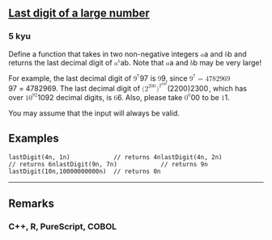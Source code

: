 <h2><a href=https://www.codewars.com/kata/5511b2f550906349a70004e1/train/javascript target="_blank">Last digit of a large number</a></h2><h3>5 kyu</h3><p>Define a function that takes in two non-negative integers <span class="katex"><span class="katex-mathml"><math xmlns="http://www.w3.org/1998/Math/MathML"><mrow><mi>a</mi></mrow>a</math></span><span aria-hidden="true" class="katex-html"><span class="base"><span style="height:0.4306em;" class="strut"></span><span class="mord mathnormal">a</span></span></span></span> and <span class="katex"><span class="katex-mathml"><math xmlns="http://www.w3.org/1998/Math/MathML"><mrow><mi>b</mi></mrow>b</math></span><span aria-hidden="true" class="katex-html"><span class="base"><span style="height:0.6944em;" class="strut"></span><span class="mord mathnormal">b</span></span></span></span> and returns the last decimal digit of <span class="katex"><span class="katex-mathml"><math xmlns="http://www.w3.org/1998/Math/MathML"><mrow><msup><mi>a</mi><mi>b</mi></msup></mrow>a^b</math></span><span aria-hidden="true" class="katex-html"><span class="base"><span style="height:0.8491em;" class="strut"></span><span class="mord"><span class="mord mathnormal">a</span><span class="msupsub"><span class="vlist-t"><span class="vlist-r"><span style="height:0.8491em;" class="vlist"><span style="top:-3.063em;margin-right:0.05em;"><span style="height:2.7em;" class="pstrut"></span><span class="sizing reset-size6 size3 mtight"><span class="mord mathnormal mtight">b</span></span></span></span></span></span></span></span></span></span></span>. Note that <span class="katex"><span class="katex-mathml"><math xmlns="http://www.w3.org/1998/Math/MathML"><mrow><mi>a</mi></mrow>a</math></span><span aria-hidden="true" class="katex-html"><span class="base"><span style="height:0.4306em;" class="strut"></span><span class="mord mathnormal">a</span></span></span></span> and <span class="katex"><span class="katex-mathml"><math xmlns="http://www.w3.org/1998/Math/MathML"><mrow><mi>b</mi></mrow>b</math></span><span aria-hidden="true" class="katex-html"><span class="base"><span style="height:0.6944em;" class="strut"></span><span class="mord mathnormal">b</span></span></span></span> may be very large!</p><p>For example, the last decimal digit of <span class="katex"><span class="katex-mathml"><math xmlns="http://www.w3.org/1998/Math/MathML"><mrow><msup><mn>9</mn><mn>7</mn></msup></mrow>9^7</math></span><span aria-hidden="true" class="katex-html"><span class="base"><span style="height:0.8141em;" class="strut"></span><span class="mord"><span class="mord">9</span><span class="msupsub"><span class="vlist-t"><span class="vlist-r"><span style="height:0.8141em;" class="vlist"><span style="top:-3.063em;margin-right:0.05em;"><span style="height:2.7em;" class="pstrut"></span><span class="sizing reset-size6 size3 mtight"><span class="mord mtight">7</span></span></span></span></span></span></span></span></span></span></span> is <span class="katex"><span class="katex-mathml"><math xmlns="http://www.w3.org/1998/Math/MathML"><mrow><mn>9</mn></mrow>9</math></span><span aria-hidden="true" class="katex-html"><span class="base"><span style="height:0.6444em;" class="strut"></span><span class="mord">9</span></span></span></span>, since <span class="katex"><span class="katex-mathml"><math xmlns="http://www.w3.org/1998/Math/MathML"><mrow><msup><mn>9</mn><mn>7</mn></msup><mo>=</mo><mn>4782969</mn></mrow>9^7 = 4782969</math></span><span aria-hidden="true" class="katex-html"><span class="base"><span style="height:0.8141em;" class="strut"></span><span class="mord"><span class="mord">9</span><span class="msupsub"><span class="vlist-t"><span class="vlist-r"><span style="height:0.8141em;" class="vlist"><span style="top:-3.063em;margin-right:0.05em;"><span style="height:2.7em;" class="pstrut"></span><span class="sizing reset-size6 size3 mtight"><span class="mord mtight">7</span></span></span></span></span></span></span></span><span style="margin-right:0.2778em;" class="mspace"></span><span class="mrel">=</span><span style="margin-right:0.2778em;" class="mspace"></span></span><span class="base"><span style="height:0.6444em;" class="strut"></span><span class="mord">4782969</span></span></span></span>.  The last decimal digit of <span class="katex"><span class="katex-mathml"><math xmlns="http://www.w3.org/1998/Math/MathML"><mrow><mo stretchy="false">(</mo><msup><mn>2</mn><mn>200</mn></msup><msup><mo stretchy="false">)</mo><msup><mn>2</mn><mn>300</mn></msup></msup></mrow>({2^{200}})^{2^{300}}</math></span><span aria-hidden="true" class="katex-html"><span class="base"><span style="height:1.2369em;vertical-align:-0.25em;" class="strut"></span><span class="mopen">(</span><span class="mord"><span class="mord"><span class="mord">2</span><span class="msupsub"><span class="vlist-t"><span class="vlist-r"><span style="height:0.8141em;" class="vlist"><span style="top:-3.063em;margin-right:0.05em;"><span style="height:2.7em;" class="pstrut"></span><span class="sizing reset-size6 size3 mtight"><span class="mord mtight"><span class="mord mtight">200</span></span></span></span></span></span></span></span></span></span><span class="mclose"><span class="mclose">)</span><span class="msupsub"><span class="vlist-t"><span class="vlist-r"><span style="height:0.9869em;" class="vlist"><span style="top:-3.063em;margin-right:0.05em;"><span style="height:2.7em;" class="pstrut"></span><span class="sizing reset-size6 size3 mtight"><span class="mord mtight"><span class="mord mtight"><span class="mord mtight">2</span><span class="msupsub"><span class="vlist-t"><span class="vlist-r"><span style="height:0.8913em;" class="vlist"><span style="top:-2.931em;margin-right:0.0714em;"><span style="height:2.5em;" class="pstrut"></span><span class="sizing reset-size3 size1 mtight"><span class="mord mtight"><span class="mord mtight">300</span></span></span></span></span></span></span></span></span></span></span></span></span></span></span></span></span></span></span></span>, which has over <span class="katex"><span class="katex-mathml"><math xmlns="http://www.w3.org/1998/Math/MathML"><mrow><mn>1</mn><msup><mn>0</mn><mn>92</mn></msup></mrow>10^{92}</math></span><span aria-hidden="true" class="katex-html"><span class="base"><span style="height:0.8141em;" class="strut"></span><span class="mord">1</span><span class="mord"><span class="mord">0</span><span class="msupsub"><span class="vlist-t"><span class="vlist-r"><span style="height:0.8141em;" class="vlist"><span style="top:-3.063em;margin-right:0.05em;"><span style="height:2.7em;" class="pstrut"></span><span class="sizing reset-size6 size3 mtight"><span class="mord mtight"><span class="mord mtight">92</span></span></span></span></span></span></span></span></span></span></span></span> decimal digits, is <span class="katex"><span class="katex-mathml"><math xmlns="http://www.w3.org/1998/Math/MathML"><mrow><mn>6</mn></mrow>6</math></span><span aria-hidden="true" class="katex-html"><span class="base"><span style="height:0.6444em;" class="strut"></span><span class="mord">6</span></span></span></span>.  Also, please take <span class="katex"><span class="katex-mathml"><math xmlns="http://www.w3.org/1998/Math/MathML"><mrow><msup><mn>0</mn><mn>0</mn></msup></mrow>0^0</math></span><span aria-hidden="true" class="katex-html"><span class="base"><span style="height:0.8141em;" class="strut"></span><span class="mord"><span class="mord">0</span><span class="msupsub"><span class="vlist-t"><span class="vlist-r"><span style="height:0.8141em;" class="vlist"><span style="top:-3.063em;margin-right:0.05em;"><span style="height:2.7em;" class="pstrut"></span><span class="sizing reset-size6 size3 mtight"><span class="mord mtight">0</span></span></span></span></span></span></span></span></span></span></span> to be <span class="katex"><span class="katex-mathml"><math xmlns="http://www.w3.org/1998/Math/MathML"><mrow><mn>1</mn></mrow>1</math></span><span aria-hidden="true" class="katex-html"><span class="base"><span style="height:0.6444em;" class="strut"></span><span class="mord">1</span></span></span></span>.</p><p>You may assume that the input will always be valid.</p><h2 id="examples">Examples</h2><pre style="display: none;"><code class="language-haskell"><span class="cm-variable">lastDigit</span> <span class="cm-number">4</span> <span class="cm-number">1</span>             `<span class="cm-variable">shouldBe</span>` <span class="cm-number">4</span><span class="cm-variable">lastDigit</span> <span class="cm-number">4</span> <span class="cm-number">2</span>             `<span class="cm-variable">shouldBe</span>` <span class="cm-number">6</span><span class="cm-variable">lastDigit</span> <span class="cm-number">9</span> <span class="cm-number">7</span>             `<span class="cm-variable">shouldBe</span>` <span class="cm-number">9</span><span class="cm-variable">lastDigit</span> <span class="cm-number">10</span> (<span class="cm-number">10</span><span class="cm-builtin">^</span><span class="cm-number">10</span>)      `<span class="cm-variable">shouldBe</span>` <span class="cm-number">0</span><span class="cm-variable">lastDigit</span> (<span class="cm-number">2</span><span class="cm-builtin">^</span><span class="cm-number">200</span>) (<span class="cm-number">2</span><span class="cm-builtin">^</span><span class="cm-number">300</span>) `<span class="cm-variable">shouldBe</span>` <span class="cm-number">6</span></code></pre><pre><code class="language-javascript"><span class="cm-variable">lastDigit</span>(<span class="cm-number">4n</span>, <span class="cm-number">1n</span>)            <span class="cm-comment">// returns 4n</span><span class="cm-variable">lastDigit</span>(<span class="cm-number">4n</span>, <span class="cm-number">2n</span>)            <span class="cm-comment">// returns 6n</span><span class="cm-variable">lastDigit</span>(<span class="cm-number">9n</span>, <span class="cm-number">7n</span>)            <span class="cm-comment">// returns 9n  </span><span class="cm-variable">lastDigit</span>(<span class="cm-number">10n</span>,<span class="cm-number">10000000000n</span>)  <span class="cm-comment">// returns 0n</span></code></pre><pre style="display: none;"><code class="language-python"><span class="cm-variable">last_digit</span>(<span class="cm-number">4</span>, <span class="cm-number">1</span>)                <span class="cm-comment"># returns 4</span><span class="cm-variable">last_digit</span>(<span class="cm-number">4</span>, <span class="cm-number">2</span>)                <span class="cm-comment"># returns 6</span><span class="cm-variable">last_digit</span>(<span class="cm-number">9</span>, <span class="cm-number">7</span>)                <span class="cm-comment"># returns 9</span><span class="cm-variable">last_digit</span>(<span class="cm-number">10</span>, <span class="cm-number">10</span> <span class="cm-operator">*</span><span class="cm-operator">*</span> <span class="cm-number">10</span>)        <span class="cm-comment"># returns 0</span><span class="cm-variable">last_digit</span>(<span class="cm-number">2</span> <span class="cm-operator">*</span><span class="cm-operator">*</span> <span class="cm-number">200</span>, <span class="cm-number">2</span> <span class="cm-operator">*</span><span class="cm-operator">*</span> <span class="cm-number">300</span>)  <span class="cm-comment"># returns 6</span></code></pre><pre style="display: none;"><code class="language-kotlin"><span class="cm-variable">lastDigit</span>(<span class="cm-number">4</span>, <span class="cm-number">1</span>)                <span class="cm-variable">#</span> <span class="cm-variable">returns</span> <span class="cm-number">4</span><span class="cm-variable">lastDigit</span>(<span class="cm-number">4</span>, <span class="cm-number">2</span>)                <span class="cm-variable">#</span> <span class="cm-variable">returns</span> <span class="cm-number">6</span><span class="cm-variable">lastDigit</span>(<span class="cm-number">9</span>, <span class="cm-number">7</span>)                <span class="cm-variable">#</span> <span class="cm-variable">returns</span> <span class="cm-number">9</span><span class="cm-variable">lastDigit</span>(<span class="cm-number">10</span>, <span class="cm-number">10</span> <span class="cm-operator">*</span><span class="cm-operator">*</span> <span class="cm-number">10</span>)        <span class="cm-variable">#</span> <span class="cm-variable">returns</span> <span class="cm-number">0</span><span class="cm-variable">lastDigit</span>(<span class="cm-number">2</span> <span class="cm-operator">*</span><span class="cm-operator">*</span> <span class="cm-number">200</span>, <span class="cm-number">2</span> <span class="cm-operator">*</span><span class="cm-operator">*</span> <span class="cm-number">300</span>)  <span class="cm-variable">#</span> <span class="cm-variable">returns</span> <span class="cm-number">6</span></code></pre><pre style="display: none;"><code class="language-ruby"><span class="cm-variable">last_digit</span>(<span class="cm-number">4</span>, <span class="cm-number">1</span>)                <span class="cm-comment"># returns 4</span><span class="cm-variable">last_digit</span>(<span class="cm-number">4</span>, <span class="cm-number">2</span>)                <span class="cm-comment"># returns 6</span><span class="cm-variable">last_digit</span>(<span class="cm-number">9</span>, <span class="cm-number">7</span>)                <span class="cm-comment"># returns 9</span><span class="cm-variable">last_digit</span>(<span class="cm-number">10</span>, <span class="cm-number">10</span> <span class="cm-operator">**</span> <span class="cm-number">10</span>)        <span class="cm-comment"># returns 0</span><span class="cm-variable">last_digit</span>(<span class="cm-number">2</span> <span class="cm-operator">**</span> <span class="cm-number">200</span>, <span class="cm-number">2</span> <span class="cm-operator">**</span> <span class="cm-number">300</span>)  <span class="cm-comment"># returns 6</span></code></pre><pre style="display: none;"><code class="language-c"><span class="cm-variable">last_digit</span>(<span class="cm-string">"4"</span>, <span class="cm-string">"1"</span>)            <span class="cm-comment">/* returns 4 */</span><span class="cm-variable">last_digit</span>(<span class="cm-string">"4"</span>, <span class="cm-string">"2"</span>)            <span class="cm-comment">/* returns 6 */</span><span class="cm-variable">last_digit</span>(<span class="cm-string">"9"</span>, <span class="cm-string">"7"</span>)            <span class="cm-comment">/* returns 9 */</span> <span class="cm-variable">last_digit</span>(<span class="cm-string">"10"</span>,<span class="cm-string">"10000000000"</span>)  <span class="cm-comment">/* returns 0 */</span></code></pre><pre style="display: none;"><code class="language-nasm">.x:  <span class="cm-tag">db</span>  `<span class="cm-number">4</span>\<span class="cm-number">0</span>`.y:  <span class="cm-tag">db</span>  `<span class="cm-number">1</span>\<span class="cm-number">0</span>`<span class="cm-keyword">mov</span> <span class="cm-builtin">rdi</span>, .x<span class="cm-keyword">mov</span> <span class="cm-builtin">rsi</span>, .y<span class="cm-keyword">call</span> last_digit         <span class="cm-comment">; EAX &lt;- 4</span>.x:  <span class="cm-tag">db</span>  `<span class="cm-number">4</span>\<span class="cm-number">0</span>`.y:  <span class="cm-tag">db</span>  `<span class="cm-number">2</span>\<span class="cm-number">0</span>`<span class="cm-keyword">mov</span> <span class="cm-builtin">rdi</span>, .x<span class="cm-keyword">mov</span> <span class="cm-builtin">rsi</span>, .y<span class="cm-keyword">call</span> last_digit         <span class="cm-comment">; EAX &lt;- 6</span>.x:  <span class="cm-tag">db</span>  `<span class="cm-number">9</span>\<span class="cm-number">0</span>`.y:  <span class="cm-tag">db</span>  `<span class="cm-number">7</span>\<span class="cm-number">0</span>`<span class="cm-keyword">mov</span> <span class="cm-builtin">rdi</span>, .x<span class="cm-keyword">mov</span> <span class="cm-builtin">rsi</span>, .y<span class="cm-keyword">call</span> last_digit         <span class="cm-comment">; EAX &lt;- 9</span>.x:  <span class="cm-tag">db</span>  `<span class="cm-number">10</span>\<span class="cm-number">0</span>`.y:  <span class="cm-tag">db</span>  `<span class="cm-number">10000000000</span>\<span class="cm-number">0</span>`<span class="cm-keyword">mov</span> <span class="cm-builtin">rdi</span>, .x<span class="cm-keyword">mov</span> <span class="cm-builtin">rsi</span>, .y<span class="cm-keyword">call</span> last_digit         <span class="cm-comment">; EAX &lt;- 0</span></code></pre><pre style="display: none;"><code class="language-cpp"><span class="cm-variable">last_digit</span>(<span class="cm-string">"4"</span>, <span class="cm-string">"1"</span>)            <span class="cm-comment">// returns 4</span><span class="cm-variable">last_digit</span>(<span class="cm-string">"4"</span>, <span class="cm-string">"2"</span>)            <span class="cm-comment">// returns 6</span><span class="cm-variable">last_digit</span>(<span class="cm-string">"9"</span>, <span class="cm-string">"7"</span>)            <span class="cm-comment">// returns 9    </span><span class="cm-variable">last_digit</span>(<span class="cm-string">"10"</span>,<span class="cm-string">"10000000000"</span>)  <span class="cm-comment">// returns 0</span></code></pre><pre style="display: none;"><code class="language-r"><span class="cm-variable">last_digit</span>(<span class="cm-string">"</span><span class="cm-string">4"</span>, <span class="cm-string">"</span><span class="cm-string">1"</span>)            <span class="cm-comment"># returns 4</span><span class="cm-variable">last_digit</span>(<span class="cm-string">"</span><span class="cm-string">4"</span>, <span class="cm-string">"</span><span class="cm-string">2"</span>)            <span class="cm-comment"># returns 6</span><span class="cm-variable">last_digit</span>(<span class="cm-string">"</span><span class="cm-string">9"</span>, <span class="cm-string">"</span><span class="cm-string">7"</span>)            <span class="cm-comment"># returns 9    </span><span class="cm-variable">last_digit</span>(<span class="cm-string">"</span><span class="cm-string">10"</span>,<span class="cm-string">"</span><span class="cm-string">10000000000"</span>)  <span class="cm-comment"># returns 0</span></code></pre><pre style="display: none;"><code class="language-rust"><span class="cm-variable">last_digit</span>(<span class="cm-string">"</span><span class="cm-string">4</span><span class="cm-string">"</span>, <span class="cm-string">"</span><span class="cm-string">1</span><span class="cm-string">"</span>)            <span class="cm-comment">// returns 4</span><span class="cm-variable">last_digit</span>(<span class="cm-string">"</span><span class="cm-string">4</span><span class="cm-string">"</span>, <span class="cm-string">"</span><span class="cm-string">2</span><span class="cm-string">"</span>)            <span class="cm-comment">// returns 6</span><span class="cm-variable">last_digit</span>(<span class="cm-string">"</span><span class="cm-string">9</span><span class="cm-string">"</span>, <span class="cm-string">"</span><span class="cm-string">7</span><span class="cm-string">"</span>)            <span class="cm-comment">// returns 9    </span><span class="cm-variable">last_digit</span>(<span class="cm-string">"</span><span class="cm-string">10</span><span class="cm-string">"</span>,<span class="cm-string">"</span><span class="cm-string">10000000000</span><span class="cm-string">"</span>)  <span class="cm-comment">// returns 0</span></code></pre><pre style="display: none;"><code class="language-purescript"><span class="cm-variable">lastDigit</span> <span class="cm-string">"4"</span> <span class="cm-string">"1"</span>            <span class="cm-comment">-- =&gt; 4</span><span class="cm-variable">lastDigit</span> <span class="cm-string">"4"</span> <span class="cm-string">"2"</span>            <span class="cm-comment">-- =&gt; 6</span><span class="cm-variable">lastDigit</span> <span class="cm-string">"9"</span> <span class="cm-string">"7"</span>            <span class="cm-comment">-- =&gt; 9</span><span class="cm-variable">lastDigit</span> <span class="cm-string">"10"</span> <span class="cm-string">"10000000000"</span> <span class="cm-comment">-- =&gt; 0</span></code></pre><pre style="display: none;"><code class="language-cobol">      LastDigit(<span class="cm-string">"</span><span class="cm-string">4"</span>, <span class="cm-string">"</span><span class="cm-string">1"</span>)            -- <span class="cm-builtin">=</span><span class="cm-builtin">&gt;</span> <span class="cm-number">4</span>      LastDigit(<span class="cm-string">"</span><span class="cm-string">4"</span>, <span class="cm-string">"</span><span class="cm-string">2"</span>)            -- <span class="cm-builtin">=</span><span class="cm-builtin">&gt;</span> <span class="cm-number">6</span>      LastDigit(<span class="cm-string">"</span><span class="cm-string">9"</span>, <span class="cm-string">"</span><span class="cm-string">7"</span>)            -- <span class="cm-builtin">=</span><span class="cm-builtin">&gt;</span> <span class="cm-number">9</span>      LastDigit(<span class="cm-string">"</span><span class="cm-string">10"</span>, <span class="cm-string">"</span><span class="cm-string">10000000000"</span>) -- <span class="cm-builtin">=</span><span class="cm-builtin">&gt;</span> <span class="cm-number">0</span></code></pre><pre style="display: none;"><code class="language-csharp"><span class="cm-variable">GetLastDigit</span>(<span class="cm-number">4</span>, <span class="cm-number">1</span>)            <span class="cm-comment">// returns 4</span><span class="cm-variable">GetLastDigit</span>(<span class="cm-number">4</span>, <span class="cm-number">2</span>)            <span class="cm-comment">// returns 6</span><span class="cm-variable">GetLastDigit</span>(<span class="cm-number">9</span>, <span class="cm-number">7</span>)            <span class="cm-comment">// returns 9    </span><span class="cm-variable">GetLastDigit</span>(<span class="cm-number">10</span>, <span class="cm-number">10000000000</span>) <span class="cm-comment">// returns 0</span></code></pre><pre style="display: none;"><code class="language-java"><span class="cm-variable">lastDigit</span>(<span class="cm-keyword">new</span> <span class="cm-variable">BigInteger</span>(<span class="cm-string">"4"</span>), <span class="cm-keyword">new</span> <span class="cm-variable">BigInteger</span>(<span class="cm-string">"1"</span>)) <span class="cm-comment">// returns 4</span><span class="cm-variable">lastDigit</span>(<span class="cm-keyword">new</span> <span class="cm-variable">BigInteger</span>(<span class="cm-string">"4"</span>), <span class="cm-keyword">new</span> <span class="cm-variable">BigInteger</span>(<span class="cm-string">"2"</span>)) <span class="cm-comment">// returns 6</span><span class="cm-variable">lastDigit</span>(<span class="cm-keyword">new</span> <span class="cm-variable">BigInteger</span>(<span class="cm-string">"9"</span>), <span class="cm-keyword">new</span> <span class="cm-variable">BigInteger</span>(<span class="cm-string">"7"</span>)) <span class="cm-comment">// returns 9</span><span class="cm-variable">lastDigit</span>(<span class="cm-keyword">new</span> <span class="cm-variable">BigInteger</span>(<span class="cm-string">"10"</span>), <span class="cm-keyword">new</span> <span class="cm-variable">BigInteger</span>(<span class="cm-string">"10000000000"</span>)) <span class="cm-comment">// returns 0</span></code></pre><hr><h2 id="remarks">Remarks</h2><h3 id="c-r-purescript-cobol">C++, R, PureScript, COBOL</h3>